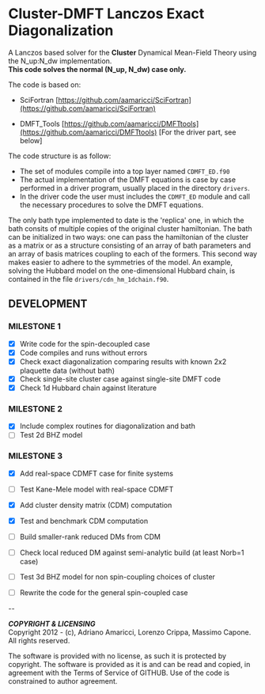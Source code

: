 # Cluster-DMFT Lanczos Exact Diagonalization

A Lanczos based solver for the **Cluster** Dynamical Mean-Field Theory using the N_up:N_dw implementation.  
**This code solves the normal (N_up, N_dw) case only.**

The code is based on:  

* SciFortran [https://github.com/aamaricci/SciFortran](https://github.com/aamaricci/SciFortran)  

* DMFT_Tools [https://github.com/aamaricci/DMFTtools](https://github.com/aamaricci/DMFTtools) [For the driver part, see below]

The code structure is as follow:  

* The set of modules compile into a top layer named `CDMFT_ED.f90`  
* The actual implementation of the DMFT equations is case by case performed in a driver program, usually placed in the directory `drivers`. 
* In the driver code the user must includes the `CDMFT_ED` module and call the necessary procedures to solve the DMFT equations.

 The only bath type implemented to date is the 'replica' one, in which the bath consits of multiple copies of the original cluster hamiltonian. 
 The bath can be initialized in two ways: one can pass the hamiltonian of the cluster as a matrix or as a structure consisting of an array of bath parameters and an array of basis matrices coupling to each of the formers. This second way makes easier to adhere to the symmetries of the model.
 An example, solving the Hubbard model on the one-dimensional Hubbard chain, is contained in the file `drivers/cdn_hm_1dchain.f90`.

## DEVELOPMENT

### MILESTONE 1

- [x] Write code for the spin-decoupled case
- [x] Code compiles and runs without errors
- [x] Check exact diagonalization comparing results with known 2x2 plaquette data (without bath)
- [x] Check single-site cluster case against single-site DMFT code
- [x] Check 1d Hubbard chain against literature

### MILESTONE 2

- [x] Include complex routines for diagonalization and bath
- [ ] Test 2d BHZ model 

### MILESTONE 3

- [x] Add real-space CDMFT case for finite systems
- [ ] Test Kane-Mele model with real-space CDMFT
- [x] Add cluster density matrix (CDM) computation
- [x] Test and benchmark CDM computation
- [ ] Build smaller-rank reduced DMs from CDM
- [ ] Check local reduced DM against semi-analytic build (at least Norb=1 case) 
- [ ] Test 3d BHZ model for non spin-coupling choices of cluster
- [ ] Rewrite the code for the general spin-coupled case


--

***COPYRIGHT & LICENSING***  
Copyright 2012 -  (c), Adriano Amaricci, Lorenzo Crippa, Massimo Capone.  
All rights reserved. 

The software is provided with no license, as such it is protected by copyright.
The software is provided as it is and can be read and copied, in agreement with 
the Terms of Service of GITHUB. Use of the code is constrained to author agreement.   

